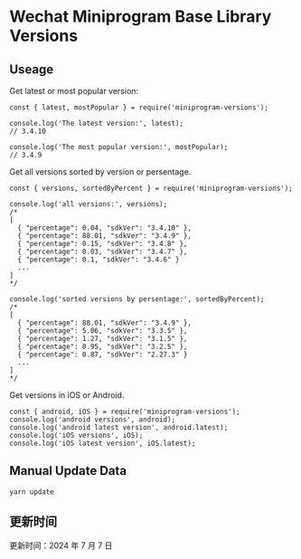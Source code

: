 
# Wechat Miniprogram Base Library Versions

## Useage

Get latest or most popular version:

```;
const { latest, mostPopular } = require('miniprogram-versions');

console.log('The latest version:', latest);
// 3.4.10

console.log('The most popular version:', mostPopular);
// 3.4.9

```

Get all versions sorted by version or persentage.

```
const { versions, sortedByPercent } = require('miniprogram-versions');

console.log('all versions:', versions);
/*
[
  { "percentage": 0.04, "sdkVer": "3.4.10" },
  { "percentage": 88.01, "sdkVer": "3.4.9" },
  { "percentage": 0.15, "sdkVer": "3.4.8" },
  { "percentage": 0.03, "sdkVer": "3.4.7" },
  { "percentage": 0.1, "sdkVer": "3.4.6" }
  ...
]
*/

console.log('sorted versions by persentage:', sortedByPercent);
/*
[
  { "percentage": 88.01, "sdkVer": "3.4.9" },
  { "percentage": 5.06, "sdkVer": "3.3.5" },
  { "percentage": 1.27, "sdkVer": "3.1.5" },
  { "percentage": 0.95, "sdkVer": "3.2.5" },
  { "percentage": 0.87, "sdkVer": "2.27.3" }
  ...
]
*/
```

Get versions in iOS or Android.

```
const { android, iOS } = require('miniprogram-versions');
console.log('android versions', android);
console.log('android latest version', android.latest);
console.log('iOS versions', iOS);
console.log('iOS latest version', iOS.latest);
```

## Manual Update Data

```
yarn update
```

## 更新时间

更新时间：2024 年 7 月 7 日
